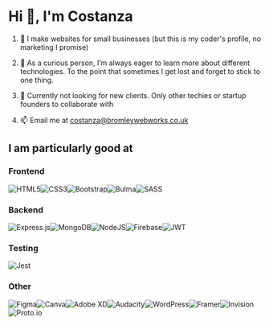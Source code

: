 # Hi 👋, I'm Costanza

1. 🔧 I make websites for small businesses (but this is my coder's profile, no marketing I promise)

2. 🌱 As a curious person, I’m always eager to learn more about different technologies. To the point that sometimes I get lost and forget to stick to one thing. 

3. 💬 Currently not looking for new clients. Only other techies or startup founders to collaborate with

4. 📫 Email me at costanza@bromleywebworks.co.uk

## I am particularly good at

### Frontend

![HTML5](https://img.shields.io/badge/html5-%23E34F26.svg?style=for-the-badge&logo=html5&logoColor=white)![CSS3](https://img.shields.io/badge/css3-%231572B6.svg?style=for-the-badge&logo=css3&logoColor=white)![Bootstrap](https://img.shields.io/badge/bootstrap-%238511FA.svg?style=for-the-badge&logo=bootstrap&logoColor=white)![Bulma](https://img.shields.io/badge/bulma-00D0B1?style=for-the-badge&logo=bulma&logoColor=white)![SASS](https://img.shields.io/badge/SASS-hotpink.svg?style=for-the-badge&logo=SASS&logoColor=white)

### Backend

![Express.js](https://img.shields.io/badge/express.js-%23404d59.svg?style=for-the-badge&logo=express&logoColor=%2361DAFB)![MongoDB](https://img.shields.io/badge/MongoDB-%234ea94b.svg?style=for-the-badge&logo=mongodb&logoColor=white)![NodeJS](https://img.shields.io/badge/node.js-6DA55F?style=for-the-badge&logo=node.js&logoColor=white)![Firebase](https://img.shields.io/badge/firebase-a08021?style=for-the-badge&logo=firebase&logoColor=ffcd34)![JWT](https://img.shields.io/badge/JWT-black?style=for-the-badge&logo=JSON%20web%20tokens)

### Testing

![Jest](https://img.shields.io/badge/-jest-%23C21325?style=for-the-badge&logo=jest&logoColor=white)

### Other

![Figma](https://img.shields.io/badge/figma-%23F24E1E.svg?style=for-the-badge&logo=figma&logoColor=white)![Canva](https://img.shields.io/badge/Canva-%2300C4CC.svg?style=for-the-badge&logo=Canva&logoColor=white)![Adobe XD](https://img.shields.io/badge/Adobe%20XD-470137?style=for-the-badge&logo=Adobe%20XD&logoColor=#FF61F6)![Audacity](https://img.shields.io/badge/Audacity-0000CC?style=for-the-badge&logo=audacity&logoColor=white)![WordPress](https://img.shields.io/badge/WordPress-%23117AC9.svg?style=for-the-badge&logo=WordPress&logoColor=white)![Framer](https://img.shields.io/badge/Framer-black?style=for-the-badge&logo=framer&logoColor=blue)![Invision](https://img.shields.io/badge/invision-FF3366?style=for-the-badge&logo=invision&logoColor=white)![Proto.io](https://img.shields.io/badge/Proto.io-161637?style=for-the-badge&logo=proto.io&logoColor=00e5ff)
